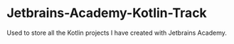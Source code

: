 # Jetbrains-Academy-Kotlin-Track
 Used to store all the Kotlin projects I have created with Jetbrains Academy. 
